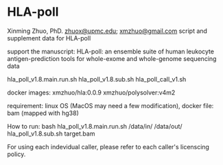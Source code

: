 # HLA-poll
Xinming Zhuo, PhD. zhuox@upmc.edu; xmzhuo@gmail.com
script and supplement data for HLA-poll

support the manuscript:
HLA-poll: an ensemble suite of human leukocyte antigen-prediction tools for whole-exome and whole-genome sequencing data 

hla_poll_v1.8.main.run.sh
hla_poll_v1.8.sub.sh
hla_poll_call_v1.sh

docker images:
xmzhuo/hla:0.0.9
xmzhuo/polysolver:v4m2

requirement: linux OS (MacOS may need a few modification), docker
file: bam (mapped with hg38)

How to run:
bash hla_poll_v1.8.main.run.sh /data/in/ /data/out/ hla_poll_v1.8.sub.sh target.bam


For using each indevidual caller, please refer to each caller's licenscing policy.


